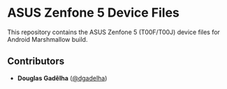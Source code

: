ASUS Zenfone 5 Device Files
===========================

This repository contains the ASUS Zenfone 5 (T00F/T00J) device files for Android Marshmallow build.

## Contributors ##
[//]: # (If you have contributed to this project, put your name down here. Follow the ** Alphabetical Order ** !)
[//]: # (If you are moving this repository to GitHub, please update the URL's with the GitHub profiles URL!)

* **Douglas Gadêlha** ([@dgadelha](https://github.com/dgadelha/))
